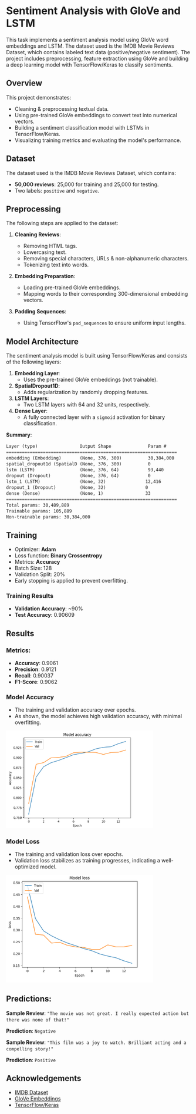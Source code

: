 # Sentiment Analysis with GloVe and LSTM

This task implements a sentiment analysis model using GloVe word embeddings and LSTM. The dataset used is the IMDB Movie Reviews Dataset, which contains labeled text data (positive/negative sentiment). The project includes preprocessing, feature extraction using GloVe and building a deep learning model with TensorFlow/Keras to classify sentiments.

## Overview

This project demonstrates:
- Cleaning & preprocessing textual data.
- Using pre-trained GloVe embeddings to convert text into numerical vectors.
- Building a sentiment classification model with LSTMs in TensorFlow/Keras.
- Visualizing training metrics and evaluating the model's performance.

## Dataset
The dataset used is the IMDB Movie Reviews Dataset, which contains:
- **50,000 reviews**: 25,000 for training and 25,000 for testing.
- Two labels: `positive` and `negative`.

## Preprocessing
The following steps are applied to the dataset:
1. **Cleaning Reviews**:
   - Removing HTML tags.
   - Lowercasing text.
   - Removing special characters, URLs & non-alphanumeric characters.
   - Tokenizing text into words.

2. **Embedding Preparation**:
   - Loading pre-trained GloVe embeddings.
   - Mapping words to their corresponding 300-dimensional embedding vectors.

3. **Padding Sequences**:
   - Using TensorFlow's `pad_sequences` to ensure uniform input lengths.

## Model Architecture

The sentiment analysis model is built using TensorFlow/Keras and consists of the following layers:
1. **Embedding Layer**:
   - Uses the pre-trained GloVe embeddings (not trainable).
2. **SpatialDropout1D**:
   - Adds regularization by randomly dropping features.
3. **LSTM Layers**:
   - Two LSTM layers with 64 and 32 units, respectively.
4. **Dense Layer**:
   - A fully connected layer with a `sigmoid` activation for binary classification.

**Summary**:
```
Layer (type)                Output Shape              Param #
=================================================================
embedding (Embedding)       (None, 376, 300)          30,384,000
spatial_dropout1d (SpatialD (None, 376, 300)          0
lstm (LSTM)                 (None, 376, 64)           93,440
dropout (Dropout)           (None, 376, 64)           0
lstm_1 (LSTM)               (None, 32)               12,416
dropout_1 (Dropout)         (None, 32)               0
dense (Dense)               (None, 1)                33
=================================================================
Total params: 30,489,889
Trainable params: 105,889
Non-trainable params: 30,384,000
```

## Training
- Optimizer: **Adam**
- Loss function: **Binary Crossentropy**
- Metrics: **Accuracy**
- Batch Size: 128
- Validation Split: 20%
- Early stopping is applied to prevent overfitting.

### Training Results
- **Validation Accuracy**: ~90%
- **Test Accuracy**: 0.90609

## Results

### Metrics:
- **Accuracy**: 0.9061
- **Precision**: 0.9121
- **Recall**: 0.90037
- **F1-Score**: 0.9062

### Model Accuracy
- The training and validation accuracy over epochs.
- As shown, the model achieves high validation accuracy, with minimal overfitting.

<img src="assets/accuracy.png" alt="Support vs Lift" width="400">

### Model Loss
- The training and validation loss over epochs.
- Validation loss stabilizes as training progresses, indicating a well-optimized model.

<img src="assets/loss.png" alt="Support vs Lift" width="400">

## Predictions:
**Sample Review**: `"The movie was not great. I really expected action but there was none of that!"`

**Prediction**: `Negative`

**Sample Review**: `"This film was a joy to watch. Brilliant acting and a compelling story!"`

**Prediction**: `Positive`


## Acknowledgements
- [IMDB Dataset](https://ai.stanford.edu/~amaas/data/sentiment/)
- [GloVe Embeddings](https://nlp.stanford.edu/projects/glove/)
- [TensorFlow/Keras](https://www.tensorflow.org/)

